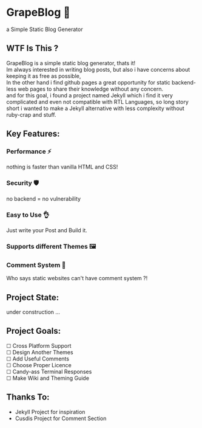 # GrapeBlog 🍇
a Simple Static Blog Generator

## WTF Is This ?
GrapeBlog is a simple static blog generator, thats it! \
Im always interested in writing blog posts, but also i have concerns about keeping it as free as possible, \
In the other hand i find github pages a great opportunity for static backend-less web pages to share their knowledge without any concern.\
and for this goal, i found a project named Jekyll which i find it very complicated and even not compatible with RTL Languages, so long story short i wanted to make a Jekyll alternative with less complexity without ruby-crap and stuff.

## Key Features:
### Performance ⚡
nothing is faster than vanilla HTML and CSS!
### Security 🛡️ 
no backend = no vulnerability
### Easy to Use 👌 
Just write your Post and Build it.
### Supports different Themes 🖼️
### Comment System 💬         
Who says static websites can't have comment system ?!

## Project State:
under construction ...

## Project Goals:
☐ Cross Platform Support \
☐ Design Another Themes \
☐ Add Useful Comments \
☐ Choose Proper Licence \
☐ Candy-ass Terminal Responses \
☐ Make Wiki and Theming Guide 


## Thanks To:
- Jekyll Project for inspiration 
- Cusdis Project for Comment Section 
